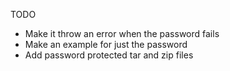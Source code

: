

TODO

* Make it throw an error when the password fails
* Make an example for just the password
* Add password protected tar and zip files